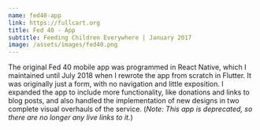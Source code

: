```yaml
---
name: fed40-app
link: https://fullcart.org
title: Fed 40 - App
subtitle: Feeding Children Everywhere | January 2017
image: /assets/images/fed40.png
---
```

The original Fed 40 mobile app was programmed in React Native, which I maintained until July 2018 when
I rewrote the app from scratch in Flutter. It was originally just a form, with no navigation and little
exposition. I expanded the app to include more functionality, like donations and links to blog posts,
and also handled the implementation of new designs in two complete visual overhauls of the
service. (<i>Note: This app is deprecated, so there are no longer any live links to it.</i>)